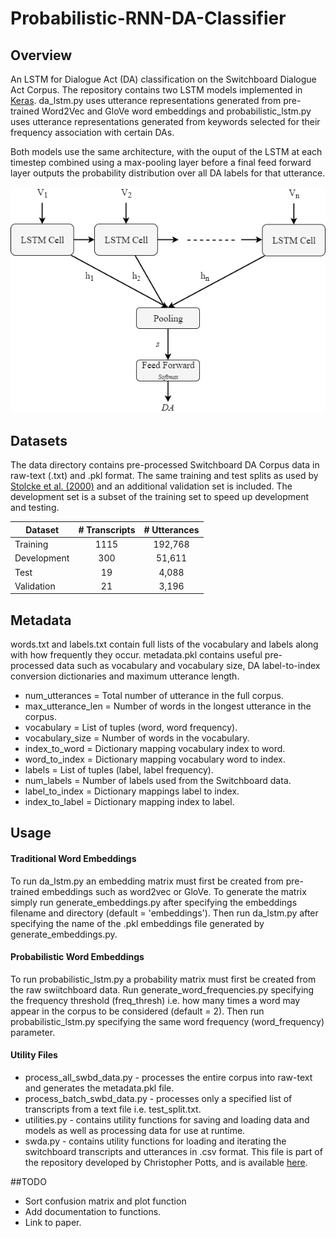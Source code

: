 # Probabilistic-RNN-DA-Classifier


## Overview

An LSTM for Dialogue Act (DA) classification on the Switchboard Dialogue Act Corpus.
The repository contains two LSTM models implemented in [Keras](https://keras.io/).
da_lstm.py uses utterance representations generated from pre-trained Word2Vec and GloVe word embeddings 
and probabilistic_lstm.py uses utterance representations generated from keywords selected for their frequency association with
certain DAs. 

Both models use the same architecture, with the ouput of the LSTM at each timestep combined using a max-pooling layer
before a final feed forward layer outputs the probability distribution over all DA labels for that utterance.

<p align="center">
<img src="/models/architecture.png">
</p>


## Datasets

The data directory contains pre-processed Switchboard DA Corpus data in raw-text (.txt) and .pkl format.
The same training and test splits as used by [Stolcke et al. (2000)](https://web.stanford.edu/~jurafsky/ws97) and an additional validation set is included.
The development set is a subset of the training set to speed up development and testing.

|Dataset    |# Transcripts  |# Utterances   |
|-----------|:-------------:|:-------------:|
|Training   |1115           |192,768        |
|Development|300            |51,611         |
|Test       |19             |4,088          |
|Validation |21             |3,196          |

## Metadata
words.txt and labels.txt contain full lists of the vocabulary and labels along with how frequently they occur.
metadata.pkl contains useful pre-processed data such as vocabulary and vocabulary size, DA label-to-index conversion dictionaries and maximum utterance length.

- num_utterances = Total number of utterance in the full corpus.
- max_utterance_len = Number of words in the longest utterance in the corpus.
- vocabulary = List of tuples (word, word frequency).
- vocabulary_size = Number of words in the vocabulary.
- index_to_word = Dictionary mapping vocabulary index to word.
- word_to_index = Dictionary mapping vocabulary word to index.
- labels = List of tuples (label, label frequency).
- num_labels = Number of labels used from the Switchboard data.
- label_to_index = Dictionary mappings label to index.
- index_to_label = Dictionary mapping index to label.

## Usage
#### Traditional Word Embeddings
To run da_lstm.py an embedding matrix must first be created from pre-trained embeddings such as word2vec or GloVe.
To generate the matrix simply run generate_embeddings.py after specifying the embeddings filename and directory (default = 'embeddings').
Then run da_lstm.py after specifying the name of the .pkl embeddings file generated by generate_embeddings.py.

#### Probabilistic Word Embeddings
To run probabilistic_lstm.py a probability matrix must first be created from the raw swiitchboard data.
Run generate_word_frequencies.py specifying the frequency threshold (freq_thresh) i.e. how many times a word may appear in the corpus to be considered (default = 2).
Then run probabilistic_lstm.py specifying the same word frequency (word_frequency) parameter.

#### Utility Files
- process_all_swbd_data.py - processes the entire corpus into raw-text and generates the metadata.pkl file.
- process_batch_swbd_data.py - processes only a specified list of transcripts from a text file i.e. test_split.txt.
- utilities.py - contains utility functions for saving and loading data and models as well as processing data for use at runtime.
- swda.py - contains utility functions for loading and iterating the switchboard transcripts and utterances in .csv format.
This file is part of the repository developed by Christopher Potts, and is available [here](https://github.com/cgpotts/swda).

##TODO
- Sort confusion matrix and plot function
- Add documentation to functions.
- Link to paper.
